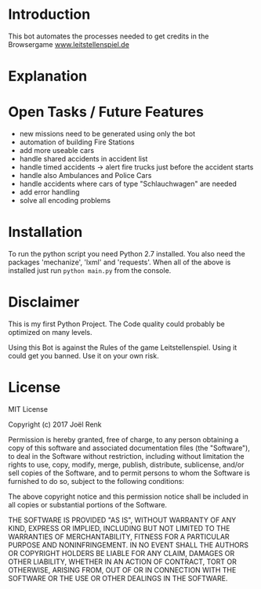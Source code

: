 # Introduction #

This bot automates the processes needed to get credits in the Browsergame www.leitstellenspiel.de

# Explanation #


# Open Tasks / Future Features #

* new missions need to be generated using only the bot
* automation of building Fire Stations
* add more useable cars
* handle shared accidents in accident list
* handle timed accidents -> alert fire trucks just before the accident starts
* handle also Ambulances and Police Cars
* handle accidents where cars of type "Schlauchwagen" are needed
* add error handling
* solve all encoding problems

# Installation #

To run the python script you need Python 2.7 installed. 
You also need the packages 'mechanize', 'lxml' and 'requests'.
When all of the above is installed just run `python main.py` from the console.

# Disclaimer #

This is my first Python Project. The Code quality could probably be optimized on many levels. 

Using this Bot is against the Rules of the game Leitstellenspiel. Using it could get you banned. Use it on your own risk.

# License #

MIT License

Copyright (c) 2017 Joël Renk

Permission is hereby granted, free of charge, to any person obtaining a copy
of this software and associated documentation files (the "Software"), to deal
in the Software without restriction, including without limitation the rights
to use, copy, modify, merge, publish, distribute, sublicense, and/or sell
copies of the Software, and to permit persons to whom the Software is
furnished to do so, subject to the following conditions:

The above copyright notice and this permission notice shall be included in all
copies or substantial portions of the Software.

THE SOFTWARE IS PROVIDED "AS IS", WITHOUT WARRANTY OF ANY KIND, EXPRESS OR
IMPLIED, INCLUDING BUT NOT LIMITED TO THE WARRANTIES OF MERCHANTABILITY,
FITNESS FOR A PARTICULAR PURPOSE AND NONINFRINGEMENT. IN NO EVENT SHALL THE
AUTHORS OR COPYRIGHT HOLDERS BE LIABLE FOR ANY CLAIM, DAMAGES OR OTHER
LIABILITY, WHETHER IN AN ACTION OF CONTRACT, TORT OR OTHERWISE, ARISING FROM,
OUT OF OR IN CONNECTION WITH THE SOFTWARE OR THE USE OR OTHER DEALINGS IN THE
SOFTWARE.